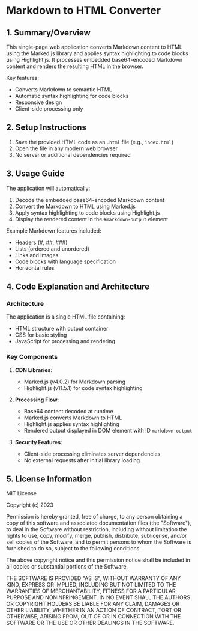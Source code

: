 # Markdown to HTML Converter

## 1. Summary/Overview

This single-page web application converts Markdown content to HTML using the Marked.js library and applies syntax highlighting to code blocks using Highlight.js. It processes embedded base64-encoded Markdown content and renders the resulting HTML in the browser.

Key features:
- Converts Markdown to semantic HTML
- Automatic syntax highlighting for code blocks
- Responsive design
- Client-side processing only

## 2. Setup Instructions

1. Save the provided HTML code as an `.html` file (e.g., `index.html`)
2. Open the file in any modern web browser
3. No server or additional dependencies required

## 3. Usage Guide

The application will automatically:
1. Decode the embedded base64-encoded Markdown content
2. Convert the Markdown to HTML using Marked.js
3. Apply syntax highlighting to code blocks using Highlight.js
4. Display the rendered content in the `#markdown-output` element

Example Markdown features included:
- Headers (#, ##, ###)
- Lists (ordered and unordered)
- Links and images
- Code blocks with language specification
- Horizontal rules

## 4. Code Explanation and Architecture

### Architecture
The application is a single HTML file containing:
- HTML structure with output container
- CSS for basic styling
- JavaScript for processing and rendering

### Key Components

1. **CDN Libraries**:
   - Marked.js (v4.0.2) for Markdown parsing
   - Highlight.js (v11.5.1) for code syntax highlighting

2. **Processing Flow**:
   - Base64 content decoded at runtime
   - Marked.js converts Markdown to HTML
   - Highlight.js applies syntax highlighting
   - Rendered output displayed in DOM element with ID `markdown-output`

3. **Security Features**:
   - Client-side processing eliminates server dependencies
   - No external requests after initial library loading

## 5. License Information

MIT License

Copyright (c) 2023

Permission is hereby granted, free of charge, to any person obtaining a copy
of this software and associated documentation files (the "Software"), to deal
in the Software without restriction, including without limitation the rights
to use, copy, modify, merge, publish, distribute, sublicense, and/or sell
copies of the Software, and to permit persons to whom the Software is
furnished to do so, subject to the following conditions:

The above copyright notice and this permission notice shall be included in all
copies or substantial portions of the Software.

THE SOFTWARE IS PROVIDED "AS IS", WITHOUT WARRANTY OF ANY KIND, EXPRESS OR
IMPLIED, INCLUDING BUT NOT LIMITED TO THE WARRANTIES OF MERCHANTABILITY,
FITNESS FOR A PARTICULAR PURPOSE AND NONINFRINGEMENT. IN NO EVENT SHALL THE
AUTHORS OR COPYRIGHT HOLDERS BE LIABLE FOR ANY CLAIM, DAMAGES OR OTHER
LIABILITY, WHETHER IN AN ACTION OF CONTRACT, TORT OR OTHERWISE, ARISING FROM,
OUT OF OR IN CONNECTION WITH THE SOFTWARE OR THE USE OR OTHER DEALINGS IN THE
SOFTWARE.